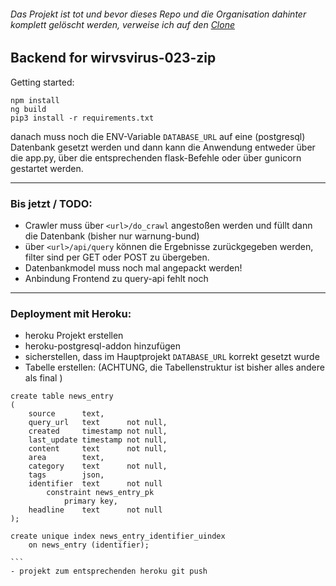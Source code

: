 ###### Das Projekt ist tot und bevor dieses Repo und die Organisation dahinter komplett gelöscht werden, verweise ich auf den [Clone](https://github.com/ValorNaram/wirvsvirus-023-zip)

Backend for wirvsvirus-023-zip
---
Getting started:
```
npm install
ng build
pip3 install -r requirements.txt
```
danach muss noch die ENV-Variable `DATABASE_URL` auf eine (postgresql) Datenbank gesetzt werden und dann kann die Anwendung entweder über die app.py, über die entsprechenden flask-Befehle oder über gunicorn gestartet werden.

---
### Bis jetzt / TODO:
- Crawler muss über `<url>/do_crawl` angestoßen werden und füllt dann die Datenbank (bisher nur warnung-bund)
- über `<url>/api/query` können die Ergebnisse zurückgegeben werden, filter sind per GET oder POST zu übergeben.
- Datenbankmodel muss noch mal angepackt werden!
- Anbindung Frontend zu query-api fehlt noch

--- 
### Deployment mit Heroku:
- heroku Projekt erstellen
- heroku-postgresql-addon hinzufügen
- sicherstellen, dass im Hauptprojekt `DATABASE_URL` korrekt gesetzt wurde 
- Tabelle erstellen: (ACHTUNG, die Tabellenstruktur ist bisher alles andere als final )
````
create table news_entry
(
    source      text,
    query_url   text      not null,
    created     timestamp not null,
    last_update timestamp not null,
    content     text      not null,
    area        text,
    category    text      not null,
    tags        json,
    identifier  text      not null
        constraint news_entry_pk
            primary key,
    headline    text      not null
);

create unique index news_entry_identifier_uindex
    on news_entry (identifier);

```
- projekt zum entsprechenden heroku git push 
